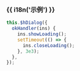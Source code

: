 <h3>{{ i18n('示例') }}</h3>

```js
this.$hDialog({
  okHandler(ins) {
    ins.showLoading();
    setTimeout(() => {
      ins.closeLoading();
    }, 3e3);
  },
});
```
